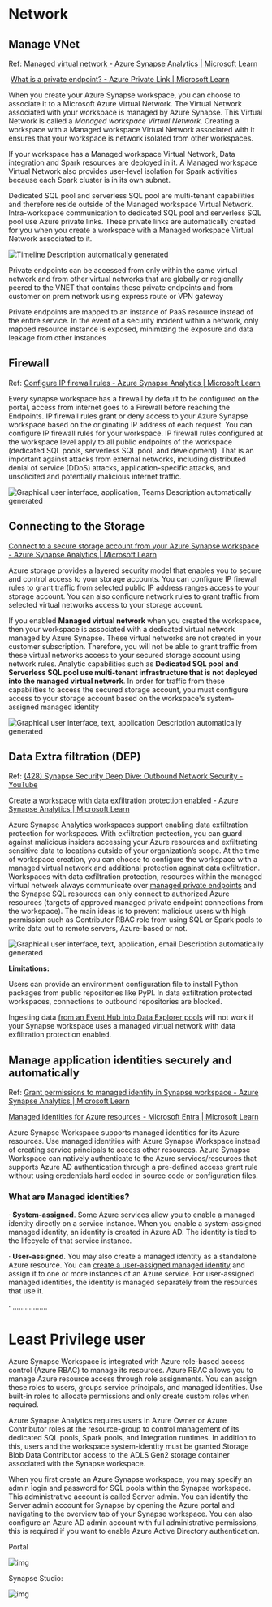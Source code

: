 # Network

 

## Manage VNet

 

Ref: [Managed virtual network - Azure Synapse Analytics | Microsoft Learn](https://learn.microsoft.com/en-us/azure/synapse-analytics/security/synapse-workspace-managed-vnet)

​     [What is a private endpoint? - Azure Private Link | Microsoft Learn](https://learn.microsoft.com/en-us/azure/private-link/private-endpoint-overview)

When you create your Azure Synapse workspace, you can choose to associate it to a Microsoft Azure Virtual Network. The Virtual Network associated with your workspace is managed by Azure Synapse. This Virtual Network is called a *Managed workspace Virtual Network*. Creating a workspace with a Managed workspace Virtual Network associated with it ensures that your workspace is network isolated from other workspaces. 

If your workspace has a Managed workspace Virtual Network, Data integration and Spark resources are deployed in it. A Managed workspace Virtual Network also provides user-level isolation for Spark activities because each Spark cluster is in its own subnet.

Dedicated SQL pool and serverless SQL pool are multi-tenant capabilities and therefore reside outside of the Managed workspace Virtual Network. Intra-workspace communication to dedicated SQL pool and serverless SQL pool use Azure private links. These private links are automatically created for you when you create a workspace with a Managed workspace Virtual Network associated to it.

![Timeline  Description automatically generated](file:///C:/Users/lilem/AppData/Local/Temp/msohtmlclip1/01/clip_image002.gif)

 

Private endpoints can be accessed from only within the same virtual network and from other virtual networks that are globally or regionally peered to the VNET that contains these private endpoints and from customer on prem network using express route or VPN gateway

Private endpoints are mapped to an instance of PaaS resource instead of the entire service. In the event of a security incident within a network, only mapped resource instance is exposed, minimizing the exposure and data leakage from other instances

## Firewall

 

Ref: [Configure IP firewall rules - Azure Synapse Analytics | Microsoft Learn](https://learn.microsoft.com/en-us/azure/synapse-analytics/security/synapse-workspace-ip-firewall)

Every synapse workspace has a firewall by default to be configured on the portal, access from internet goes to a Firewall before reaching the Endpoints. IP firewall rules grant or deny access to your Azure Synapse workspace based on the originating IP address of each request. You can configure IP firewall rules for your workspace. IP firewall rules configured at the workspace level apply to all public endpoints of the workspace (dedicated SQL pools, serverless SQL pool, and development). That is an important against attacks from external networks, including distributed denial of service (DDoS) attacks, application-specific attacks, and unsolicited and potentially malicious internet traffic. 

 

![Graphical user interface, application, Teams  Description automatically generated](file:///C:/Users/lilem/AppData/Local/Temp/msohtmlclip1/01/clip_image004.gif)

 

## Connecting to the Storage

[Connect to a secure storage account from your Azure Synapse workspace - Azure Synapse Analytics | Microsoft Learn](https://learn.microsoft.com/en-us/azure/synapse-analytics/security/connect-to-a-secure-storage-account)

Azure storage provides a layered security model that enables you to secure and control access to your storage accounts. You can configure IP firewall rules to grant traffic from selected public IP address ranges access to your storage account. You can also configure network rules to grant traffic from selected virtual networks access to your storage account.

If you enabled **Managed virtual network** when you created the workspace, then your workspace is associated with a dedicated virtual network managed by Azure Synapse. These virtual networks are not created in your customer subscription. Therefore, you will not be able to grant traffic from these virtual networks access to your secured storage account using network rules. Analytic capabilities such as **Dedicated SQL pool and Serverless SQL pool use multi-tenant infrastructure that is not deployed into the managed virtual network**. In order for traffic from these capabilities to access the secured storage account, you must configure access to your storage account based on the workspace's system-assigned managed identity

![Graphical user interface, text, application  Description automatically generated](file:///C:/Users/lilem/AppData/Local/Temp/msohtmlclip1/01/clip_image006.gif)

## Data Extra filtration (DEP)

 

Ref: [(428) Synapse Security Deep Dive: Outbound Network Security - YouTube](https://www.youtube.com/watch?v=vwScocYyeyk)

[Create a workspace with data exfiltration protection enabled - Azure Synapse Analytics | Microsoft Learn](https://learn.microsoft.com/en-us/azure/synapse-analytics/security/how-to-create-a-workspace-with-data-exfiltration-protection)

Azure Synapse Analytics workspaces support enabling data exfiltration protection for workspaces. With exfiltration protection, you can guard against malicious insiders accessing your Azure resources and exfiltrating sensitive data to locations outside of your organization’s scope. At the time of workspace creation, you can choose to configure the workspace with a managed virtual network and additional protection against data exfiltration. Workspaces with data exfiltration protection, resources within the managed virtual network always communicate over [managed private endpoints](https://learn.microsoft.com/en-us/azure/synapse-analytics/security/synapse-workspace-managed-private-endpoints) and the Synapse SQL resources can only connect to authorized Azure resources (targets of approved managed private endpoint connections from the workspace). The main ideas is to prevent malicious users with high permission such as Contributor RBAC role from using SQL or Spark pools to write data out to remote servers, Azure-based or not.

 

![Graphical user interface, text, application, email  Description automatically generated](file:///C:/Users/lilem/AppData/Local/Temp/msohtmlclip1/01/clip_image008.gif)

 

**Limitations:**

Users can provide an environment configuration file to install Python packages from public repositories like PyPI. In data exfiltration protected workspaces, connections to outbound repositories are blocked. 

Ingesting data [from an Event Hub into Data Explorer pools](https://learn.microsoft.com/en-us/azure/synapse-analytics/data-explorer/ingest-data/data-explorer-ingest-event-hub-one-click) will not work if your Synapse workspace uses a managed virtual network with data exfiltration protection enabled.

## Manage application identities securely and automatically


 Ref: [Grant permissions to managed identity in Synapse workspace - Azure Synapse Analytics | Microsoft Learn](https://learn.microsoft.com/en-us/azure/synapse-analytics/security/how-to-grant-workspace-managed-identity-permissions)

[Managed identities for Azure resources - Microsoft Entra | Microsoft Learn](https://learn.microsoft.com/en-us/azure/active-directory/managed-identities-azure-resources/overview)

Azure Synapse Workspace supports managed identities for its Azure resources. Use managed identities with Azure Synapse Workspace instead of creating service principals to access other resources. Azure Synapse Workspace can natively authenticate to the Azure services/resources that supports Azure AD authentication through a pre-defined access grant rule without using credentials hard coded in source code or configuration files.

### What are Managed identities?

·    **System-assigned**. Some Azure services allow you to enable a managed identity directly on a service instance. When you enable a system-assigned managed identity, an identity is created in Azure AD. The identity is tied to the lifecycle of that service instance.

·    **User-assigned**. You may also create a managed identity as a standalone Azure resource. You can [create a user-assigned managed identity](https://learn.microsoft.com/en-us/azure/active-directory/managed-identities-azure-resources/how-to-manage-ua-identity-portal) and assign it to one or more instances of an Azure service. For user-assigned managed identities, the identity is managed separately from the resources that use it.

·    .................

# Least Privilege user 

 

Azure Synapse Workspace is integrated with Azure role-based access control (Azure RBAC) to manage its resources. Azure RBAC allows you to manage Azure resource access through role assignments. You can assign these roles to users, groups service principals, and managed identities. Use built-in roles to allocate permissions and only create custom roles when required.

Azure Synapse Analytics requires users in Azure Owner or Azure Contributor roles at the resource-group to control management of its dedicated SQL pools, Spark pools, and Integration runtimes. In addition to this, users and the workspace system-identity must be granted Storage Blob Data Contributor access to the ADLS Gen2 storage container associated with the Synapse workspace.

When you first create an Azure Synapse workspace, you may specify an admin login and password for SQL pools within the Synapse workspace. This administrative account is called Server admin. You can identify the Server admin account for Synapse by opening the Azure portal and navigating to the overview tab of your Synapse workspace. You can also configure an Azure AD admin account with full administrative permissions, this is required if you want to enable Azure Active Directory authentication.

Portal

![img](file:///C:/Users/lilem/AppData/Local/Temp/msohtmlclip1/01/clip_image010.gif)

 

Synapse Studio:

![img](file:///C:/Users/lilem/AppData/Local/Temp/msohtmlclip1/01/clip_image012.gif)